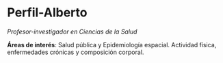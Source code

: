 # Perfil-Alberto

*Profesor-investigador en Ciencias de la Salud*

**Áreas de interés**: Salud pública y Epidemiología espacial. Actividad física, enfermedades crónicas y composición corporal. 
